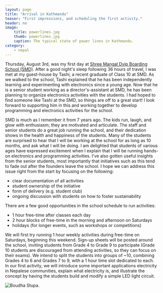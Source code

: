 ```yaml
---
layout: page
title: "Arrival in Kathmandu"
teaser: "First impressions, and scheduling the first activity."
header: no
image:
    title: powerlines.jpg
    thumb: powerlines.jpg
    caption: The typical state of power lines in Kathmandu.
category:
    - nepal
---
```


Thursday, August 3rd, was my first day at [Shree Mangal Dvip Boarding School (SMD)][1]. After a good night's sleep following 36 hours of travel, I was met at my guest-house by Tashi, a recent graduate of Class 10 at SMD. As we walked to the school, Tashi explained that he has been independently learning and experimenting with electronics since a young age. Now that he is a senior student working as a director's-assistant at SMD, he has been planning to organize electronics activities with the students. I had hoped to find someone like Tashi at the SMD, so things are off to a great start! I look forward to supporting him in this and working together to develop programming and electronics activities for the school.

SMD is much as I remember it from 7 years ago. The kids run, laugh, and glow with enthusiasm; they are motivated and articulate. The staff and senior students do a great job running the school, and their dedication shows in the health and happiness of the students. Many of the students are surprised to hear that I will be working at the school for as long as 10 months, and ask what I will be doing. I am delighted that students of various ages have expressed excitement when I explain that I will be running hands-on electronics and programming activities. I've also gotten useful insights from the senior students, most importantly that initiatives such as this tend to fade out after the founders leave the school. I hope we can address this issue right from the start by focusing on the following:

*	clear documentation of all activities
*	student ownership of the initiative
*	form of delivery (e.g. student club)
*	ongoing discussion with students on how to foster sustainability

There are a few good opportunities in the school schedule to run activities:

*	1 hour free-time after classes each day
*	2 hour blocks of free-time in the morning and afternoon on Saturdays
*	holidays (for longer events, such as workshops or competitions)

We will first try running 1 hour weekly activities during free-time on Saturdays, beginning this weekend. Sign-up sheets will be posted around the school, inviting students from Grade 4 to Grade 9 to participate (Grade 10 students are discouraged from attending activities, so they can focus on their exams). We intend to split the students into groups of ~10, combining Grades 4 to 6 and Grades 7 to 9, with a 1 hour time slot dedicated to each. In our first activity, we will introduce some important applications electricity in Nepalese communities, explain what electricity is, and illustrate the concept by having the students build and modify a simple LED light circuit.

![Boudha Stupa.](/boudha.jpg)

[1]: www.himalayanchildren.org
